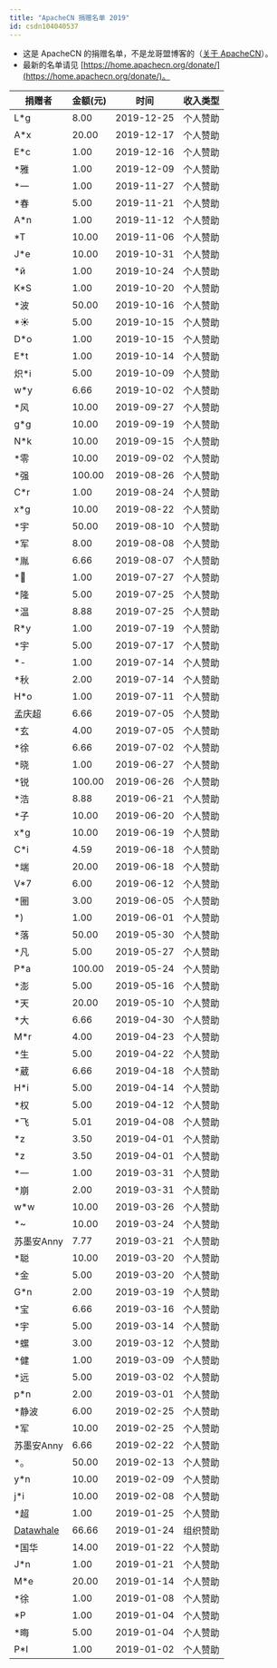 ```yaml
---
title: "ApacheCN 捐赠名单 2019"
id: csdn104040537
---
```


*   这是 ApacheCN 的捐赠名单，不是龙哥盟博客的（[关于 ApacheCN](https://home.apachecn.org/info/)）。
*   最新的名单请见 [https://home.apachecn.org/donate/](https://home.apachecn.org/donate/)。

| 捐赠者 | 金额(元) | 时间 | 收入类型 |
| --- | --- | --- | --- |
| L*g | 8.00 | 2019-12-25 | 个人赞助 |
| A*x | 20.00 | 2019-12-17 | 个人赞助 |
| E*c | 1.00 | 2019-12-16 | 个人赞助 |
| *雅 | 1.00 | 2019-12-09 | 个人赞助 |
| *一 | 1.00 | 2019-11-27 | 个人赞助 |
| *春 | 5.00 | 2019-11-21 | 个人赞助 |
| A*n | 1.00 | 2019-11-12 | 个人赞助 |
| *T | 10.00 | 2019-11-06 | 个人赞助 |
| J*e | 10.00 | 2019-10-31 | 个人赞助 |
| *й | 1.00 | 2019-10-24 | 个人赞助 |
| K*S | 1.00 | 2019-10-20 | 个人赞助 |
| *波 | 50.00 | 2019-10-16 | 个人赞助 |
| *☀ | 5.00 | 2019-10-15 | 个人赞助 |
| D*o | 1.00 | 2019-10-15 | 个人赞助 |
| E*t | 1.00 | 2019-10-14 | 个人赞助 |
| 炽*i | 5.00 | 2019-10-09 | 个人赞助 |
| w*y | 6.66 | 2019-10-02 | 个人赞助 |
| *风 | 10.00 | 2019-09-27 | 个人赞助 |
| g*g | 10.00 | 2019-09-19 | 个人赞助 |
| N*k | 10.00 | 2019-09-15 | 个人赞助 |
| *零 | 10.00 | 2019-09-02 | 个人赞助 |
| *强 | 100.00 | 2019-08-26 | 个人赞助 |
| C*r | 1.00 | 2019-08-24 | 个人赞助 |
| x*g | 10.00 | 2019-08-22 | 个人赞助 |
| *宇 | 50.00 | 2019-08-10 | 个人赞助 |
| *军 | 8.00 | 2019-08-08 | 个人赞助 |
| *胤 | 6.66 | 2019-08-07 | 个人赞助 |
| *🍁 | 1.00 | 2019-07-27 | 个人赞助 |
| *隆 | 5.00 | 2019-07-25 | 个人赞助 |
| *温 | 8.88 | 2019-07-25 | 个人赞助 |
| R*y | 1.00 | 2019-07-19 | 个人赞助 |
| *宇 | 5.00 | 2019-07-17 | 个人赞助 |
| *- | 1.00 | 2019-07-14 | 个人赞助 |
| *秋 | 2.00 | 2019-07-14 | 个人赞助 |
| H*o | 1.00 | 2019-07-11 | 个人赞助 |
| 孟庆超 | 6.66 | 2019-07-05 | 个人赞助 |
| *玄 | 4.00 | 2019-07-05 | 个人赞助 |
| *徐 | 6.66 | 2019-07-02 | 个人赞助 |
| *晓 | 1.00 | 2019-06-27 | 个人赞助 |
| *锐 | 100.00 | 2019-06-26 | 个人赞助 |
| *浩 | 8.88 | 2019-06-21 | 个人赞助 |
| *子 | 10.00 | 2019-06-20 | 个人赞助 |
| x*g | 10.00 | 2019-06-19 | 个人赞助 |
| C*i | 4.59 | 2019-06-18 | 个人赞助 |
| *端 | 20.00 | 2019-06-18 | 个人赞助 |
| V*7 | 6.00 | 2019-06-12 | 个人赞助 |
| *圈 | 3.00 | 2019-06-05 | 个人赞助 |
| *) | 1.00 | 2019-06-01 | 个人赞助 |
| *落 | 50.00 | 2019-05-30 | 个人赞助 |
| *凡 | 5.00 | 2019-05-27 | 个人赞助 |
| P*a | 100.00 | 2019-05-24 | 个人赞助 |
| *澎 | 5.00 | 2019-05-16 | 个人赞助 |
| *天 | 20.00 | 2019-05-10 | 个人赞助 |
| *大 | 6.66 | 2019-04-30 | 个人赞助 |
| M*r | 4.00 | 2019-04-23 | 个人赞助 |
| *生 | 5.00 | 2019-04-22 | 个人赞助 |
| *葳 | 6.66 | 2019-04-18 | 个人赞助 |
| H*i | 5.00 | 2019-04-14 | 个人赞助 |
| *权 | 5.00 | 2019-04-12 | 个人赞助 |
| *飞 | 5.01 | 2019-04-08 | 个人赞助 |
| *z | 3.50 | 2019-04-01 | 个人赞助 |
| *z | 3.50 | 2019-04-01 | 个人赞助 |
| *一 | 1.00 | 2019-03-31 | 个人赞助 |
| *崩 | 2.00 | 2019-03-31 | 个人赞助 |
| w*w | 10.00 | 2019-03-26 | 个人赞助 |
| *~ | 10.00 | 2019-03-24 | 个人赞助 |
| 苏墨安Anny | 7.77 | 2019-03-21 | 个人赞助 |
| *聪 | 10.00 | 2019-03-20 | 个人赞助 |
| *金 | 5.00 | 2019-03-20 | 个人赞助 |
| G*n | 2.00 | 2019-03-19 | 个人赞助 |
| *宝 | 6.66 | 2019-03-16 | 个人赞助 |
| *宇 | 5.00 | 2019-03-14 | 个人赞助 |
| *螺 | 3.00 | 2019-03-12 | 个人赞助 |
| *健 | 1.00 | 2019-03-09 | 个人赞助 |
| *远 | 5.00 | 2019-03-02 | 个人赞助 |
| p*n | 2.00 | 2019-03-01 | 个人赞助 |
| *静波 | 6.00 | 2019-02-25 | 个人赞助 |
| *军 | 10.00 | 2019-02-25 | 个人赞助 |
| 苏墨安Anny | 6.66 | 2019-02-22 | 个人赞助 |
| *。 | 50.00 | 2019-02-13 | 个人赞助 |
| y*n | 10.00 | 2019-02-09 | 个人赞助 |
| j*i | 10.00 | 2019-02-08 | 个人赞助 |
| *超 | 1.00 | 2019-01-25 | 个人赞助 |
| [Datawhale](https://datawhale.club) | 66.66 | 2019-01-24 | 组织赞助 |
| *国华 | 14.00 | 2019-01-22 | 个人赞助 |
| J*n | 1.00 | 2019-01-21 | 个人赞助 |
| M*e | 20.00 | 2019-01-14 | 个人赞助 |
| *徐 | 1.00 | 2019-01-08 | 个人赞助 |
| *P | 1.00 | 2019-01-04 | 个人赞助 |
| *晦 | 5.00 | 2019-01-04 | 个人赞助 |
| P*I | 1.00 | 2019-01-02 | 个人赞助 |